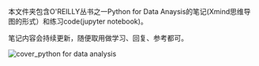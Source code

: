 本文件夹包含O'REILLY丛书之一Python for Data Anaysis的笔记(Xmind思维导图的形式）和练习code(jupyter notebook)。

笔记内容会持续更新，随便取用做学习、回复、参考都可。

![cover_python for data analysis](https://github.com/Yuxin19/Python_For_Data_Analysis/blob/master/cover_python%20for%20data%20analysis.jpg)
